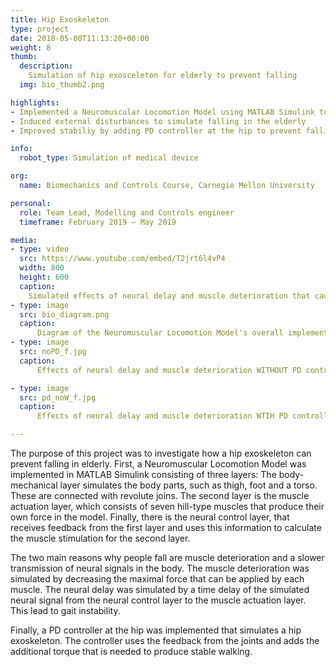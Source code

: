 ```yaml
---
title: Hip Exoskeleton
type: project
date: 2018-05-00T11:13:20+00:00
weight: 8
thumb:
  description: 
    Simulation of hip exosceleton for elderly to prevent falling 
  img: bio_thumb2.png

highlights:
- Implemented a Neuromuscular Locomotion Model using MATLAB Simulink to simulate human walking
- Induced external disturbances to simulate falling in the elderly
- Improved stabiliy by adding PD controller at the hip to prevent falling

info:
  robot_type: Simulation of medical device

org:
  name: Biomechanics and Controls Course, Carnegie Mellon University

personal:
  role: Team Lead, Modelling and Controls engineer 
  timeframe: February 2019 – May 2019

media:
- type: video
  src: https://www.youtube.com/embed/T2jrt6l4vP4
  width: 800
  height: 600
  caption:
    Simulated effects of neural delay and muscle deterioration that causes elderly falling. Regained gait stability is achieved by a PD controller at the hip, which simulates a hip exoskeleton
- type: image
  src: bio_diagram.png
  caption: 
      Diagram of the Neuromuscular Locomotion Model's overall implementation
- type: image
  src: noPD_f.jpg
  caption: 
      Effects of neural delay and muscle deterioration WITHOUT PD controller

- type: image
  src: pd_noW_f.jpg
  caption: 
      Effects of neural delay and muscle deterioration WTIH PD controller

---
```


The purpose of this project was to investigate how a hip exoskeleton can prevent falling in elderly. First, a Neuromuscular Locomotion Model was implemented in MATLAB Simulink consisting of three layers: The body-mechanical layer simulates the body parts, such as thigh, foot and a torso. These are connected with revolute joins. The second layer is the muscle actuation layer, which consists of seven hill-type muscles that produce their own force in the model. Finally, there is the neural control layer, that receives feedback from the first layer and uses this information to calculate the muscle stimulation for the second layer. 

The two main reasons why people fall are muscle deterioration and a slower transmission of neural signals in the body. The muscle deterioration was simulated by decreasing the maximal force that can be applied by each muscle. The neural delay was simulated by a time delay of the simulated neural signal from the neural control layer to the muscle actuation layer. This lead to gait instability.

Finally, a PD controller at the hip was implemented that simulates a hip exoskeleton. The controller uses the feedback from the joints and adds the additional torque that is needed to produce stable walking. 